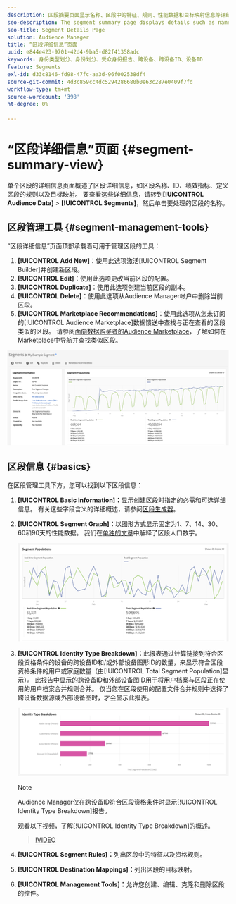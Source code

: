 ```yaml
---
description: 区段摘要页面显示名称、区段中的特征、规则、性能数据和目标映射信息等详细信息。
seo-description: The segment summary page displays details such as name, traits in the segment, rules, performance data, and destination mapping information.
seo-title: Segment Details Page
solution: Audience Manager
title: “区段详细信息”页面
uuid: e844e423-9701-42d4-9ba5-d82f41358adc
keywords: 身份类型划分、身份划分、受众身份报告、跨设备、跨设备ID、设备ID
feature: Segments
exl-id: d33c8146-fd98-47fc-aa3d-96f002538df4
source-git-commit: 4d3c859cc4dc5294286680b0e63c287e0409f7fd
workflow-type: tm+mt
source-wordcount: '398'
ht-degree: 0%

---
```


# “区段详细信息”页面 {#segment-summary-view}

单个区段的详细信息页面概述了区段详细信息，如区段名称、ID、绩效指标、定义区段的规则以及目标映射。 要查看这些详细信息，请转到&#x200B;**[!UICONTROL Audience Data]** > **[!UICONTROL Segments]**，然后单击要处理的区段的名称。

## 区段管理工具 {#segment-management-tools}

“区段详细信息”页面顶部承载着可用于管理区段的工具：

1. **[!UICONTROL Add New]**：使用此选项激活[!UICONTROL Segment Builder]并创建新区段。
2. **[!UICONTROL Edit]**：使用此选项更改当前区段的配置。
3. **[!UICONTROL Duplicate]**：使用此选项创建当前区段的副本。
4. **[!UICONTROL Delete]**：使用此选项从Audience Manager帐户中删除当前区段。
5. **[!UICONTROL Marketplace Recommendations]**：使用此选项从您未订阅的[!UICONTROL Audience Marketplace]数据馈送中查找与正在查看的区段类似的区段。 请参阅[面向数据购买者的Audience Marketplace](../audience-marketplace/marketplace-data-buyers/marketplace-data-buyers.md)，了解如何在Marketplace中导航并查找类似区段。

![基本区段信息](assets/basic-segment-information.png)

## 区段信息 {#basics}

在区段管理工具下方，您可以找到以下区段信息：

1. **[!UICONTROL Basic Information]：**&#x200B;显示创建区段时指定的必需和可选详细信息。 有关这些字段含义的详细概述，请参阅[区段生成器](segment-builder.md)。
2. **[!UICONTROL Segment Graph]：**&#x200B;以图形方式显示固定为1、7、14、30、60和90天的性能数据。 我们在[单独的文章](../../features/segments/segment-builder-data.md)中解释了区段人口数字。

   ![区段 — 图形](assets/segment-graph.png)

3. **[!UICONTROL Identity Type Breakdown]：**&#x200B;此报表通过计算链接到符合区段资格条件的设备的跨设备ID和/或外部设备图形ID的数量，来显示符合区段资格条件的用户或家庭数量（由[!UICONTROL Total Segment Population]显示）。 此报告中显示的跨设备ID和外部设备图ID用于将用户档案与区段正在使用的用户档案合并规则合并。 仅当您在区段使用的配置文件合并规则中选择了跨设备数据源或外部设备图时，才会显示此报表。

   ![区段 — 图形](assets/segment-type.png)

   >[!NOTE]
   >
   >Audience Manager仅在跨设备ID符合区段资格条件时显示[!UICONTROL Identity Type Breakdown]报告。

   观看以下视频，了解[!UICONTROL Identity Type Breakdown]的概述。
   >[!VIDEO](https://video.tv.adobe.com/v/32078?captions=chi_hans)

4. **[!UICONTROL Segment Rules]：**&#x200B;列出区段中的特征以及资格规则。
5. **[!UICONTROL Destination Mappings]：**&#x200B;列出区段的目标映射。
6. **[!UICONTROL Management Tools]：**&#x200B;允许您创建、编辑、克隆和删除区段的控件。
